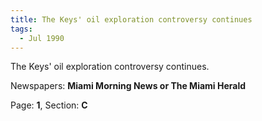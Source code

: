 ```yaml
---  
title: The Keys' oil exploration controversy continues  
tags:  
  - Jul 1990  
---  
```

  
The Keys' oil exploration controversy continues.  
  
Newspapers: **Miami Morning News or The Miami Herald**  
  
Page: **1**, Section: **C** 
